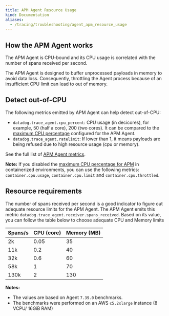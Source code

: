 ```yaml
---
title: APM Agent Resource Usage
kind: Documentation
aliases:
  - /tracing/troubleshooting/agent_apm_resource_usage
---
```


## How the APM Agent works

The APM Agent is CPU-bound and its CPU usage is correlated with the number of spans received per second.

The APM Agent is designed to buffer unprocessed payloads in memory to avoid data loss. Consequently, throttling the Agent process because of an insufficient CPU limit can lead to out of memory.

## Detect out-of-CPU

The following metrics emitted by APM Agent can help detect out-of-CPU:
- `datadog.trace_agent.cpu_percent`: CPU usage (in decicores), for example, 50 (half a core), 200 (two cores). It can be compared to the [maximum CPU percentage][1] configured for the APM Agent.
- `datadog.trace_agent.ratelimit`: If lower than 1, it means payloads are being refused due to high resource usage (cpu or memory).

See the full list of [APM Agent metrics][2].

**Note:** If you disabled the [maximum CPU percentage for APM][1] in containerized environments, you can use the following metrics: `container.cpu.usage`, `container.cpu.limit` and `container.cpu.throttled`.


[1]: /tracing/troubleshooting/agent_rate_limits/#maximum-cpu-percentage
[2]: /tracing/send_traces/agent-apm-metrics/

## Resource requirements

The number of spans received per second is a good indicator to figure out adequate resource limits for the APM Agent.
The APM Agent emits this metric `datadog.trace_agent.receiver.spans_received`.
Based on its value, you can follow the table below to choose adequate CPU and Memory limits

| Spans/s  | CPU (core)   | Memory (MB)  |
|----------|--------------|--------------|
| 2k       | 0.05         | 35           |
| 11k      | 0.2          | 40           |
| 32k      | 0.6          | 60           |
| 58k      | 1            | 70           |
| 130k     | 2            | 130          |

**Notes:**
- The values are based on Agent `7.39.0` benchmarks.
- The benchmarks were performed on an AWS `c5.2xlarge` instance (8 VCPU/ 16GiB RAM)
